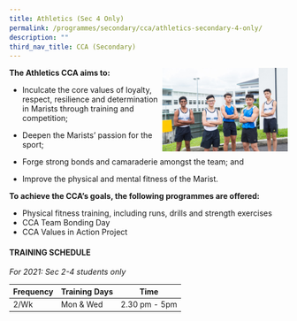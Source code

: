 ```yaml
---
title: Athletics (Sec 4 Only)
permalink: /programmes/secondary/cca/athletics-secondary-4-only/
description: ""
third_nav_title: CCA (Secondary)
---
```



<img align="right" src="/images/CCA/Secondary/Athletics_1.jpg" style="width:45%">


**The Athletics CCA aims to:**&nbsp;

*   Inculcate the core values of loyalty, respect, resilience and determination in Marists through training and competition;
*   Deepen the Marists’ passion for the sport;  
    
*   Forge strong bonds and camaraderie amongst the team; and
*   Improve the physical and mental fitness of the Marist.

  

**To achieve the CCA’s goals, the following programmes are offered:**&nbsp;

*   Physical fitness training, including runs, drills and strength exercises&nbsp;
*   CCA Team Bonding Day&nbsp;
*   CCA Values in Action Project


#### TRAINING SCHEDULE

_For 2021: Sec 2-4 students only_

<table>
<thead>
  <tr>
    <th>Frequency</th>
    <th>Training Days</th>
    <th>Time</th>
  </tr>
</thead>
<tbody>
  <tr>
    <td>2/Wk</td>
    <td>Mon &amp; Wed</td>
    <td>2.30 pm - 5pm</td>
  </tr>
</tbody>
</table>